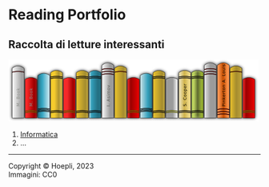 # Reading Portfolio

## Raccolta di letture interessanti

![Libri](books.png)

1. [Informatica](informatica.md)
2. ...

---
Copyright © Hoepli, 2023  
Immagini: CC0
